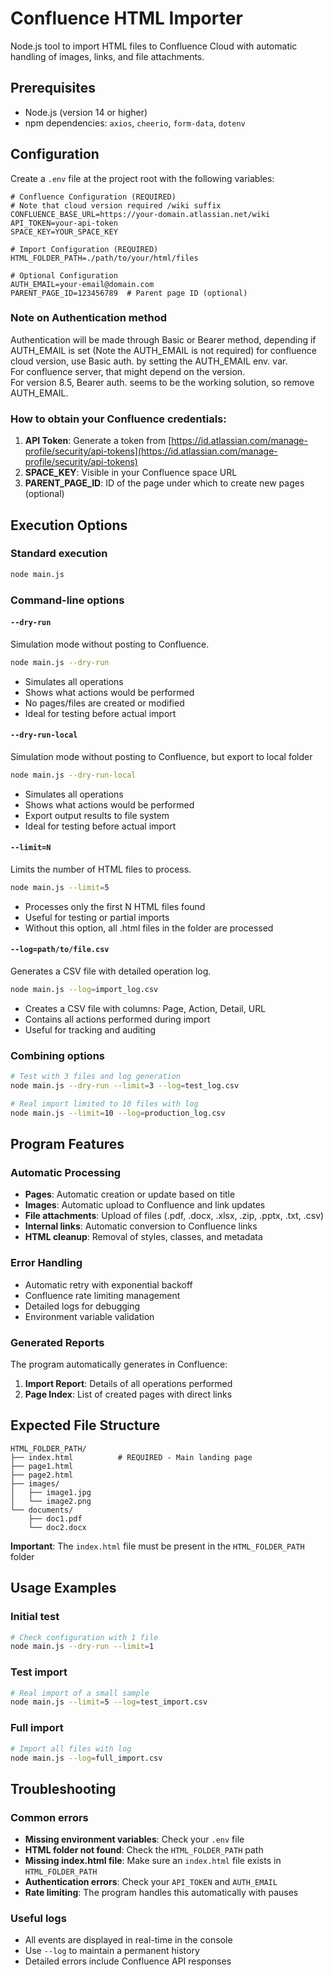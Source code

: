 # Confluence HTML Importer

Node.js tool to import HTML files to Confluence Cloud with automatic handling of images, links, and file attachments.

## Prerequisites

- Node.js (version 14 or higher)
- npm dependencies: `axios`, `cheerio`, `form-data`, `dotenv`

## Configuration

Create a `.env` file at the project root with the following variables:

```env
# Confluence Configuration (REQUIRED)
# Note that cloud version required /wiki suffix
CONFLUENCE_BASE_URL=https://your-domain.atlassian.net/wiki
API_TOKEN=your-api-token
SPACE_KEY=YOUR_SPACE_KEY

# Import Configuration (REQUIRED)
HTML_FOLDER_PATH=./path/to/your/html/files

# Optional Configuration
AUTH_EMAIL=your-email@domain.com
PARENT_PAGE_ID=123456789  # Parent page ID (optional)
```
### Note on Authentication method

Authentication will be made through Basic or Bearer method, depending if AUTH_EMAIL is set (Note the AUTH_EMAIL is not required) for confluence cloud version, use Basic auth. by setting the AUTH_EMAIL env. var.  
For confluence server, that might depend on the version.  
For version 8.5, Bearer auth. seems to be the working solution, so remove AUTH_EMAIL.  

### How to obtain your Confluence credentials:

1. **API Token**: Generate a token from [https://id.atlassian.com/manage-profile/security/api-tokens](https://id.atlassian.com/manage-profile/security/api-tokens)
2. **SPACE_KEY**: Visible in your Confluence space URL
3. **PARENT_PAGE_ID**: ID of the page under which to create new pages (optional)

## Execution Options

### Standard execution
```bash
node main.js
```

### Command-line options

#### `--dry-run`
Simulation mode without posting to Confluence.
```bash
node main.js --dry-run
```
- Simulates all operations
- Shows what actions would be performed
- No pages/files are created or modified
- Ideal for testing before actual import

#### `--dry-run-local`
Simulation mode without posting to Confluence, but export to local folder
```bash
node main.js --dry-run-local
```
- Simulates all operations
- Shows what actions would be performed
- Export output results to file system
- Ideal for testing before actual import

#### `--limit=N`
Limits the number of HTML files to process.
```bash
node main.js --limit=5
```
- Processes only the first N HTML files found
- Useful for testing or partial imports
- Without this option, all .html files in the folder are processed

#### `--log=path/to/file.csv`
Generates a CSV file with detailed operation log.
```bash
node main.js --log=import_log.csv
```
- Creates a CSV file with columns: Page, Action, Detail, URL
- Contains all actions performed during import
- Useful for tracking and auditing

### Combining options
```bash
# Test with 3 files and log generation
node main.js --dry-run --limit=3 --log=test_log.csv

# Real import limited to 10 files with log
node main.js --limit=10 --log=production_log.csv
```

## Program Features

### Automatic Processing
- **Pages**: Automatic creation or update based on title
- **Images**: Automatic upload to Confluence and link updates
- **File attachments**: Upload of files (.pdf, .docx, .xlsx, .zip, .pptx, .txt, .csv)
- **Internal links**: Automatic conversion to Confluence links
- **HTML cleanup**: Removal of styles, classes, and metadata

### Error Handling
- Automatic retry with exponential backoff
- Confluence rate limiting management
- Detailed logs for debugging
- Environment variable validation

### Generated Reports
The program automatically generates in Confluence:
1. **Import Report**: Details of all operations performed
2. **Page Index**: List of created pages with direct links

## Expected File Structure

```
HTML_FOLDER_PATH/
├── index.html          # REQUIRED - Main landing page
├── page1.html
├── page2.html
├── images/
│   ├── image1.jpg
│   └── image2.png
└── documents/
    ├── doc1.pdf
    └── doc2.docx
```

**Important**: The `index.html` file must be present in the `HTML_FOLDER_PATH` folder

## Usage Examples

### Initial test
```bash
# Check configuration with 1 file
node main.js --dry-run --limit=1
```

### Test import
```bash
# Real import of a small sample
node main.js --limit=5 --log=test_import.csv
```

### Full import
```bash
# Import all files with log
node main.js --log=full_import.csv
```

## Troubleshooting

### Common errors
- **Missing environment variables**: Check your `.env` file
- **HTML folder not found**: Check the `HTML_FOLDER_PATH` path
- **Missing index.html file**: Make sure an `index.html` file exists in `HTML_FOLDER_PATH`
- **Authentication errors**: Check your `API_TOKEN` and `AUTH_EMAIL`
- **Rate limiting**: The program handles this automatically with pauses

### Useful logs
- All events are displayed in real-time in the console
- Use `--log` to maintain a permanent history
- Detailed errors include Confluence API responses